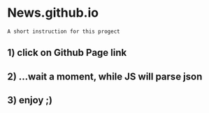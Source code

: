 # News.github.io


```
A short instruction for this progect
```
## 1) click on Github Page link
## 2) ...wait a moment, while JS will parse json
## 3) enjoy ;)
